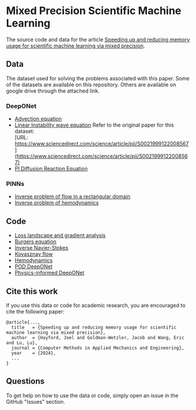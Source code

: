 # Mixed Precision Scientific Machine Learning

The source code and data for the article [Speeding up and reducing memory usage for scientific machine learning via mixed precision](https://arxiv.org/abs/2401.16645).

## Data
The dataset used for solving the problems associated with this paper. Some of the datasets are available on this repository. Others are available on google drive through the attached link.

### DeepONet
- [Advection equation](Dataset/DeepONEt/Advection_equation_dataset)
- [Linear Instability wave equation](Dataset/DeepONEt/Linear_Instability_Wave_dataset.md)
Refer to the original paper for this dataset:  
[URL: https://www.sciencedirect.com/science/article/pii/S0021999122008567](https://www.sciencedirect.com/science/article/pii/S0021999122008567)
- [PI Diffusion Reaction Equation](Dataset/DeepONEt/PI-Diffusion-Reaction-Equation)

### PINNs
- [Inverse problem of flow in a rectangular domain](Dataset/PINNs/Inverse_problem_of_flow_in_a_rectangular_domain)
- [Inverse problem of hemodynamics](Dataset/PINNs/Inverse_problem_of_hemodynamics/hemodynamics.md)
## Code

- [Loss landscape and gradient analysis](loss-landscape/)
- [Burgers equation](pinns/dde_burgers_mixed.ipynb)
- [Inverse Navier-Stokes](pinns/Navier_Stokes_Inverse)
- [Kovasznay flow](pinns/Kovasznay_Flow)
- [Hemodynamics](pinns/Hemodynamics)
- [POD DeepONet](DeepOnet/LIW_POD_DeepOnet)
- [Physics-informed DeepONet](DeepOnet/PI-Diffusion-Reaction-Equation)

## Cite this work

If you use this data or code for academic research, you are encouraged to cite the following paper:

```
@article{...,
  title   = {Speeding up and reducing memory usage for scientific machine learning via mixed precision},
  author  = {Hayford, Joel and Goldman-Wetzler, Jacob and Wang, Eric and Lu, Lu},
  journal = {Computer Methods in Applied Mechanics and Engineering},
  year    = {2024},
  ...
}
```

## Questions

To get help on how to use the data or code, simply open an issue in the GitHub "Issues" section.

